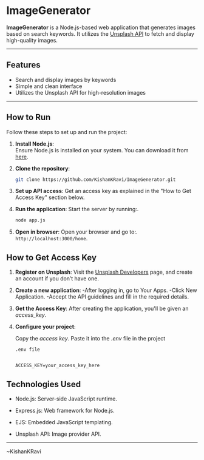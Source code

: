# ImageGenerator

**ImageGenerator** is a Node.js-based web application that generates images based on search keywords. It utilizes the [Unsplash API](https://unsplash.com/developers) to fetch and display high-quality images.

---

## Features
- Search and display images by keywords
- Simple and clean interface
- Utilizes the Unsplash API for high-resolution images

---

## How to Run

Follow these steps to set up and run the project:

1. **Install Node.js**:  
   Ensure Node.js is installed on your system. You can download it from [here](https://nodejs.org/).

2. **Clone the repository**:  
   ```bash
   git clone https://github.com/KishanKRavi/ImageGenerator.git
   ```

3. **Set up API access**:
   Get an access key as explained in the "How to Get Access Key" section below.
4. **Run the application**:
   Start the server by running:.
   ```bash
   node app.js
   ```
5. **Open in browser**:
   Open your browser and go to:.
   ``` http://localhost:3000/home ```.

## How to Get Access Key
1. **Register on Unsplash**:
   Visit the [Unsplash Developers](https://unsplash.com/developers) page, and create an account if you don’t have one.
   
2. **Create a new application**:
   -After logging in, go to Your Apps.
   -Click New Application.
   -Accept the API guidelines and fill in the required details.
   
3. **Get the Access Key**:
   After creating the application, you'll be given an *access_key*.
   
4. **Configure your project**:

   Copy the  *access key*.
   Paste it into the *.env* file in the project 
   ```
   .env file

   
   ACCESS_KEY=your_access_key_here
   ```


## Technologies Used
   - Node.js: Server-side JavaScript runtime.
   
   - Express.js: Web framework for Node.js.
   
   - EJS: Embedded JavaScript templating.
   - Unsplash API: Image provider API.


------------------------------------------------------------------
   ~KishanKRavi





   
